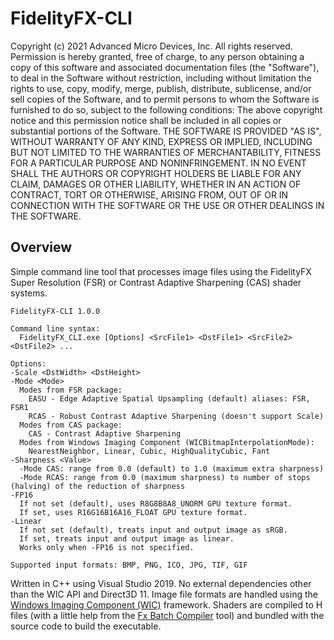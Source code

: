 # FidelityFX-CLI

Copyright (c) 2021 Advanced Micro Devices, Inc. All rights reserved.
Permission is hereby granted, free of charge, to any person obtaining a copy
of this software and associated documentation files (the "Software"), to deal
in the Software without restriction, including without limitation the rights
to use, copy, modify, merge, publish, distribute, sublicense, and/or sell
copies of the Software, and to permit persons to whom the Software is
furnished to do so, subject to the following conditions:
The above copyright notice and this permission notice shall be included in
all copies or substantial portions of the Software.
THE SOFTWARE IS PROVIDED "AS IS", WITHOUT WARRANTY OF ANY KIND, EXPRESS OR
IMPLIED, INCLUDING BUT NOT LIMITED TO THE WARRANTIES OF MERCHANTABILITY,
FITNESS FOR A PARTICULAR PURPOSE AND NONINFRINGEMENT. IN NO EVENT SHALL THE
AUTHORS OR COPYRIGHT HOLDERS BE LIABLE FOR ANY CLAIM, DAMAGES OR OTHER
LIABILITY, WHETHER IN AN ACTION OF CONTRACT, TORT OR OTHERWISE, ARISING FROM,
OUT OF OR IN CONNECTION WITH THE SOFTWARE OR THE USE OR OTHER DEALINGS IN
THE SOFTWARE.

## Overview

Simple command line tool that processes image files using the FidelityFX Super Resolution (FSR) or Contrast Adaptive Sharpening (CAS) shader systems.

```
FidelityFX-CLI 1.0.0

Command line syntax:
  FidelityFX_CLI.exe [Options] <SrcFile1> <DstFile1> <SrcFile2> <DstFile2> ...

Options:
-Scale <DstWidth> <DstHeight>
-Mode <Mode>
  Modes from FSR package:
    EASU - Edge Adaptive Spatial Upsampling (default) aliases: FSR, FSR1
    RCAS - Robust Contrast Adaptive Sharpening (doesn't support Scale)
  Modes from CAS package:
    CAS - Contrast Adaptive Sharpening
  Modes from Windows Imaging Component (WICBitmapInterpolationMode):
    NearestNeighbor, Linear, Cubic, HighQualityCubic, Fant
-Sharpness <Value>
  -Mode CAS: range from 0.0 (default) to 1.0 (maximum extra sharpness)
  -Mode RCAS: range from 0.0 (maximum sharpness) to number of stops (halving) of the reduction of sharpness
-FP16
  If not set (default), uses R8G8B8A8_UNORM GPU texture format.
  If set, uses R16G16B16A16_FLOAT GPU texture format.
-Linear
  If not set (default), treats input and output image as sRGB.
  If set, treats input and output image as linear.
  Works only when -FP16 is not specified.

Supported input formats: BMP, PNG, ICO, JPG, TIF, GIF
```

Written in C++ using Visual Studio 2019. No external dependencies other than the WIC API and Direct3D 11. Image file formats are handled using the [Windows Imaging Component (WIC)](https://docs.microsoft.com/en-us/windows/win32/wic/-wic-about-windows-imaging-codec) framework. Shaders are compiled to H files (with a little help from the [Fx Batch Compiler](https://github.com/sawickiap/FxBatchCompiler) tool) and bundled with the source code to build the executable.


